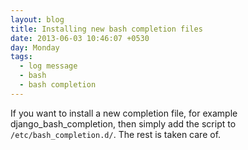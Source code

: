 ```yaml
---
layout: blog
title: Installing new bash completion files
date: 2013-06-03 10:46:07 +0530
day: Monday
tags:
  - log message
  - bash
  - bash completion
---
```


If you want to install a new completion file, for example django_bash_completion, then simply add the script to `/etc/bash_completion.d/`. The rest is taken care of.
